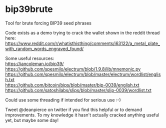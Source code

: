 # bip39brute
Tool for brute forcing BIP39 seed phrases

Code exists as a demo trying to crack the wallet shown in the reddit thread here: https://www.reddit.com/r/whatisthisthing/comments/i63122/a_metal_plate_with_random_words_engraved_found/

Some useful resources:  
https://iancoleman.io/bip39/  
https://github.com/spesmilo/electrum/blob/1.9.8/lib/mnemonic.py  
https://github.com/spesmilo/electrum/blob/master/electrum/wordlist/english.txt  
https://github.com/bitcoin/bips/blob/master/bip-0039/english.txt  
https://github.com/satoshilabs/slips/blob/master/slip-0039/wordlist.txt  

Could use some threading if intended for serious use :-)

Tweet @deanpierce on twitter if you find this helpful or to demand improvements. To my knowledge it hasn't actually cracked anything useful yet, but maybe some day!
